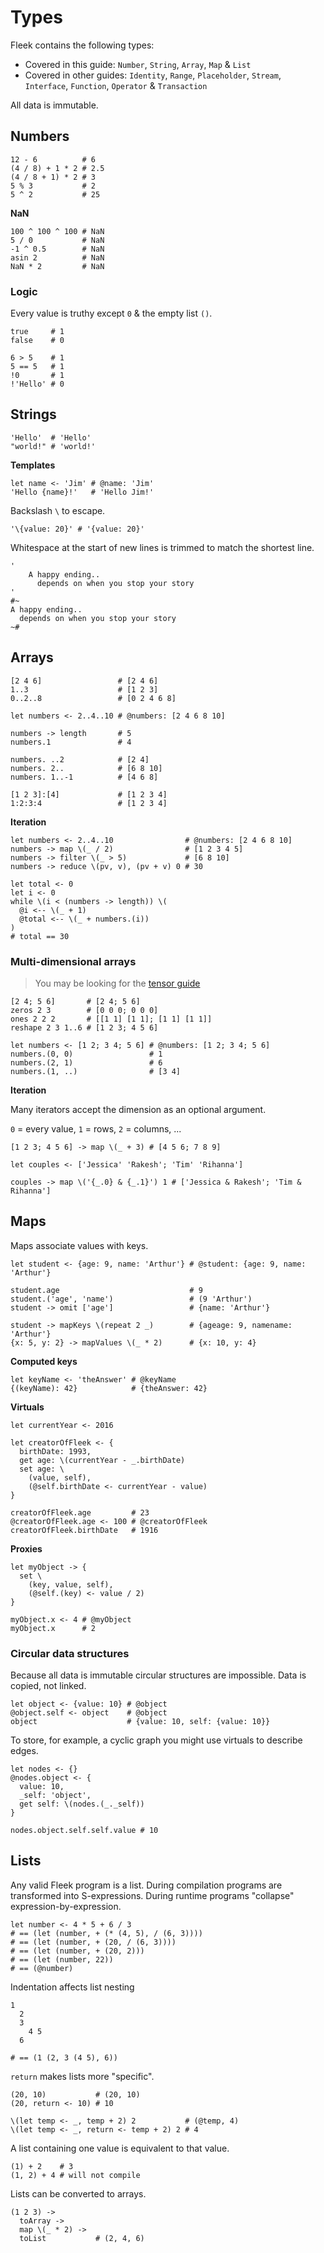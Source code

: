 # Types

Fleek contains the following types:

* Covered in this guide: `Number`, `String`, `Array`, `Map` & `List`
* Covered in other guides: `Identity`, `Range`, `Placeholder`, `Stream`, `Interface`, `Function`, `Operator` & `Transaction`

All data is immutable.

## Numbers

```fl
12 - 6          # 6
(4 / 8) + 1 * 2 # 2.5
(4 / 8 + 1) * 2 # 3
5 % 3           # 2
5 ^ 2           # 25
```

**NaN**

```fl
100 ^ 100 ^ 100 # NaN
5 / 0           # NaN
-1 ^ 0.5        # NaN
asin 2          # NaN
NaN * 2         # NaN
```

### Logic

Every value is truthy except `0` & the empty list `()`.

```fl
true     # 1
false    # 0

6 > 5    # 1
5 == 5   # 1
!0       # 1
!'Hello' # 0
```

## Strings

```fl
'Hello'  # 'Hello'
"world!" # 'world!'
```

**Templates**

```fl
let name <- 'Jim' # @name: 'Jim'
'Hello {name}!'   # 'Hello Jim!'
```

Backslash `\` to escape.

```fl
'\{value: 20}' # '{value: 20}'
```

Whitespace at the start of new lines is trimmed to match the shortest line.

```fl
'
    A happy ending..
      depends on when you stop your story
'
#~
A happy ending..
  depends on when you stop your story
~#
```

## Arrays

```fl
[2 4 6]                 # [2 4 6]
1..3                    # [1 2 3]
0..2..8                 # [0 2 4 6 8]

let numbers <- 2..4..10 # @numbers: [2 4 6 8 10]

numbers -> length       # 5
numbers.1               # 4

numbers. ..2            # [2 4]
numbers. 2..            # [6 8 10]
numbers. 1..-1          # [4 6 8]

[1 2 3]:[4]             # [1 2 3 4]
1:2:3:4                 # [1 2 3 4]
```

**Iteration**

```fl
let numbers <- 2..4..10                # @numbers: [2 4 6 8 10]
numbers -> map \(_ / 2)                # [1 2 3 4 5]
numbers -> filter \(_ > 5)             # [6 8 10]
numbers -> reduce \(pv, v), (pv + v) 0 # 30

let total <- 0
let i <- 0
while \(i < (numbers -> length)) \(
  @i <-- \(_ + 1)
  @total <-- \(_ + numbers.(i))
)
# total == 30
```

### Multi-dimensional arrays

> You may be looking for the [tensor guide](./5_tensors.md)

```fl
[2 4; 5 6]       # [2 4; 5 6]
zeros 2 3        # [0 0 0; 0 0 0]
ones 2 2 2       # [[1 1] [1 1]; [1 1] [1 1]]
reshape 2 3 1..6 # [1 2 3; 4 5 6]

let numbers <- [1 2; 3 4; 5 6] # @numbers: [1 2; 3 4; 5 6]
numbers.(0, 0)                 # 1
numbers.(2, 1)                 # 6
numbers.(1, ..)                # [3 4]
```

**Iteration**

Many iterators accept the dimension as an optional argument.

`0` = every value, `1` = rows, `2` = columns, ...

```fl
[1 2 3; 4 5 6] -> map \(_ + 3) # [4 5 6; 7 8 9]
```

```fl
let couples <- ['Jessica' 'Rakesh'; 'Tim' 'Rihanna']

couples -> map \('{_.0} & {_.1}') 1 # ['Jessica & Rakesh'; 'Tim & Rihanna']
```

## Maps

Maps associate values with keys.

```fl
let student <- {age: 9, name: 'Arthur'} # @student: {age: 9, name: 'Arthur'}

student.age                             # 9
student.('age', 'name')                 # (9 'Arthur')
student -> omit ['age']                 # {name: 'Arthur'}

student -> mapKeys \(repeat 2 _)        # {ageage: 9, namename: 'Arthur'}
{x: 5, y: 2} -> mapValues \(_ * 2)      # {x: 10, y: 4}
```

**Computed keys**

```fl
let keyName <- 'theAnswer' # @keyName
{(keyName): 42}            # {theAnswer: 42}
```

**Virtuals**

```fl
let currentYear <- 2016

let creatorOfFleek <- {
  birthDate: 1993,
  get age: \(currentYear - _.birthDate)
  set age: \
    (value, self),
    (@self.birthDate <- currentYear - value)
}

creatorOfFleek.age         # 23
@creatorOfFleek.age <- 100 # @creatorOfFleek
creatorOfFleek.birthDate   # 1916
```

**Proxies**

```fl
let myObject -> {
  set \
    (key, value, self),
    (@self.(key) <- value / 2)
}

myObject.x <- 4 # @myObject
myObject.x      # 2
```

### Circular data structures

Because all data is immutable circular structures are impossible. Data is copied, not linked.

```fl
let object <- {value: 10} # @object
@object.self <- object    # @object
object                    # {value: 10, self: {value: 10}}
```

To store, for example, a cyclic graph you might use virtuals to describe edges.

```fl
let nodes <- {}
@nodes.object <- {
  value: 10,
  _self: 'object',
  get self: \(nodes.(_._self))
}

nodes.object.self.self.value # 10
```

## Lists

Any valid Fleek program is a list.
During compilation programs are transformed into S-expressions.
During runtime programs "collapse" expression-by-expression.

```fl
let number <- 4 * 5 + 6 / 3
# == (let (number, + (* (4, 5), / (6, 3))))
# == (let (number, + (20, / (6, 3))))
# == (let (number, + (20, 2)))
# == (let (number, 22))
# == (@number)
```

Indentation affects list nesting

```
1
  2
  3
    4 5
  6

# == (1 (2, 3 (4 5), 6))
```

`return` makes lists more "specific".

```fl
(20, 10)           # (20, 10)
(20, return <- 10) # 10

\(let temp <- _, temp + 2) 2           # (@temp, 4)
\(let temp <- _, return <- temp + 2) 2 # 4
```

A list containing one value is equivalent to that value.

```fl
(1) + 2    # 3
(1, 2) + 4 # will not compile
```

Lists can be converted to arrays.

```fl
(1 2 3) ->
  toArray ->
  map \(_ * 2) ->
  toList           # (2, 4, 6)
```
